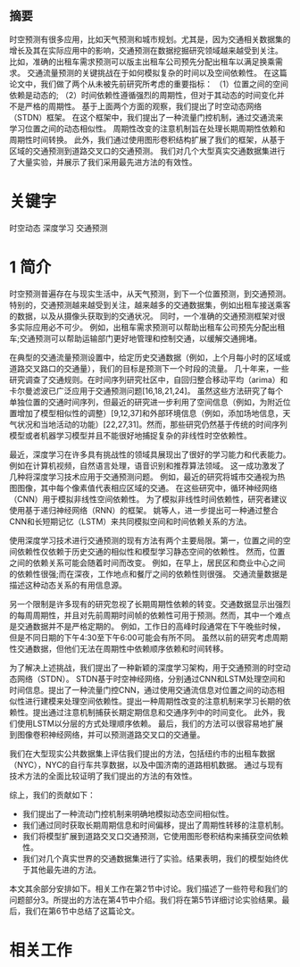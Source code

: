 ## 摘要

时空预测有很多应用，比如天气预测和城市规划。尤其是，因为交通相关数据集的增长及其在实际应用中的影响，交通预测在数据挖掘研究领域越来越受到关注。
比如，准确的出租车需求预测可以版主出租车公司预先分配出租车以满足换乘需求。
交通流量预测的关键挑战在于如何模拟复杂的时间以及空间依赖性。
在这篇论文中，我们做了两个从未被先前研究所考虑的重要指标：
（1）位置之间的空间依赖是动态的;
（2）时间依赖性遵循强烈的周期性，但对于其动态的时间变化并不是严格的周期性。
基于上面两个方面的观察，我们提出了时空动态网络（STDN）框架。
在这个框架中，我们提出了一种流量门控机制，通过交通流来学习位置之间的动态相似性。
周期性改变的注意机制旨在处理长期周期性依赖和周期性时间转换。
此外，我们通过使用图形卷积结构扩展了我们的框架，从基于区域的交通预测到道路交叉口的交通预测。
我们对几个大型真实交通数据集进行了大量实验，并展示了我们采用最先进方法的有效性。

# 关键字

时空动态 深度学习 交通预测

# 1 简介

时空预测普遍存在与现实生活中，从天气预测，到下一个位置预测，到交通预测。特别的，交通预测越来越受到关注，越来越多的交通数据集，例如出租车接送乘客的数据，以及从摄像头获取到的交通状况。
同时，一个准确的交通预测框架对很多实际应用必不可少。
例如，出租车需求预测可以帮助出租车公司预先分配出租车;交通预测可以帮助运输部门更好地管理和控制交通，以缓解交通拥堵。

在典型的交通流量预测设置中，给定历史交通数据（例如，上个月每小时的区域或道路交叉路口的交通量），我们的目标是预测下一个时段的流量。
几十年来，一些研究调查了交通规则。在时间序列研究社区中，自回归整合移动平均（arima）和卡尔曼滤波已广泛应用于交通预测问题[16,18,21,24]。
虽然这些方法研究了每个单独位置的交通时间序列，但最近的研究进一步利用了空间信息（例如，为附近位置增加了模型相似性的调整）[9,12,37]和外部环境信息（例如，添加场地信息，天气状况和当地活动的功能）[22,27,31]。然而，那些研究仍然基于传统的时间序列模型或者机器学习模型并且不能很好地捕捉复杂的非线性时空依赖性。

最近，深度学习在许多具有挑战性的领域具展现出了很好的学习能力和代表能力。
例如在计算机视频，自然语言处理，语音识别和推荐算法领域。
这一成功激发了几种将深度学习技术应用于交通预测问题。
例如，最近的研究将城市交通视为热图图像，其中每个像素值代表相应区域的交通。
在这些研究中，循环神经网络（CNN）用于模拟非线性空间依赖性。
为了模拟非线性时间依赖性，研究者建议使用基于递归神经网络（RNN）的框架。
姚等人，进一步提出可一种通过整合CNN和长短期记忆（LSTM）来共同模拟空间和时间依赖关系的方法。

使用深度学习技术进行交通预测的现有方法有两个主要局限。第一，位置之间的空间依赖性仅依赖于历史交通的相似性和模型学习静态空间的依赖性。
然而，位置之间的依赖关系可能会随着时间而改变。
例如，在早上，居民区和商业中心之间的依赖性很强;而在深夜，工作地点和餐厅之间的依赖性则很强。
交通流量数据是描述这种动态关系的有用信息源。

另一个限制是许多现有的研究忽视了长期周期性依赖的转变。交通数据显示出强烈的每周周期性，并且对先前周期时间帧的依赖性可用于预测。然而，其中一个难点是交通数据并不是严格定期的。
例如，工作日的高峰时段通常在下午晚些时候，但是不同日期的下午4:30至下午6:00可能会有所不同。
虽然以前的研究考虑周期性交通数据，但他们无法在周期性中依赖顺序依赖和时间转移。

为了解决上述挑战，我们提出了一种新颖的深度学习架构，用于交通预测的时空动态网络（STDN）。
STDN基于时空神经网络，分别通过CNN和LSTM处理空间和时间信息。提出了一种流量门控CNN，通过使用交通流信息对位置之间的动态相似性进行建模来处理空间依赖性。提出一种周期性改变的注意机制来学习长期的依赖性。提出通过注意机制捕获长期定期信息和交通序列中的时间变化。
此外，我们使用LSTM以分层的方式处理顺序依赖。
最后，我们的方法可以很容易地扩展到图像卷积神经网络，并可以预测道路交叉口的交通量。

我们在大型现实公共数据集上评估我们提出的方法，包括纽约市的出租车数据（NYC），NYC的自行车共享数据，以及中国济南的道路相机数据。
通过与现有技术方法的全面比较证明了我们提出的方法的有效性。

综上，我们的贡献如下：

- 我们提出了一种流动门控机制来明确地模拟动态空间相似性。
- 我们通过同时获取长期周期信息和时间偏移，提出了周期性转移的注意机制。
- 我们将模型扩展到道路交叉口交通预测，它使用图形卷积结构来捕获空间依赖性。
- 我们对几个真实世界的交通数据集进行了实验。结果表明，我们的模型始终优于其他最先进的方法。


本文其余部分安排如下。相关工作在第2节中讨论。我们描述了一些符号和我们的问题部分3。所提出的方法在第4节中介绍。我们将在第5节详细讨论实验结果。最后，我们在第6节中总结了这篇论文。


# 相关工作



